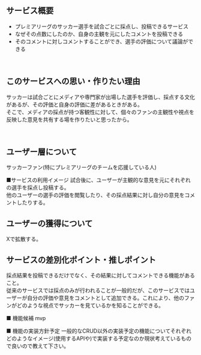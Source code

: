 ## サービス概要
 - プレミアリーグのサッカー選手を試合ごとに採点し、投稿できるサービス
 - なぜその点数にしたのか、自身の主観を元にしたコメントを投稿できる
 - そのコメントに対しコメントすることができ、選手の評価について議論ができる

<br>

## このサービスへの思い・作りたい理由
サッカーは試合ごとにメディアや専門家が出場した選手を評価し、採点する文化があるが、その評価と自身の評価に差があるときがある。<br>
そこで、メディアの採点が持つ客観性に対して、個々のファンの主観性や視点を反映した意見を共有する場を作りたいと思ったから。

<br>

## ユーザー層について
サッカーファン(特にプレミアリーグのチームを応援している人)

■サービスの利用イメージ
試合後に、ユーザーが主観的な意見を元にそれぞれの選手を採点し投稿する。<br>
他のユーザーの選手の評価を閲覧したり、その採点結果に対し自分の意見をコメントしたりする。


## ユーザーの獲得について
Xで拡散する。

## サービスの差別化ポイント・推しポイント
採点結果を投稿できるだけでなく、その結果に対してコメントできる機能があること。<br>
従来のサービスでは採点のみが行われることが一般的だが、このサービスではユーザーが自分の評価や意見をコメントとして追加できる。これにより、他のファンがどのような視点でサッカーを見ているかを知ることができる。

■ 機能候補
mvp

■ 機能の実装方針予定
一般的なCRUD以外の実装予定の機能についてそれぞれどのようなイメージ(使用するAPIや)で実装する予定なのか現状考えているもので良いので教えて下さい。
